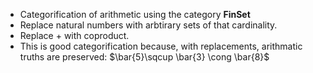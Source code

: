 - Categorification of arithmetic using the category **FinSet**
- Replace natural numbers with arbtirary sets of that cardinality.
- Replace $+$ with coproduct.
- This is good categorification because, with replacements, arithmatic truths are preserved: $\bar{5}\sqcup \bar{3} \cong \bar{8}$
